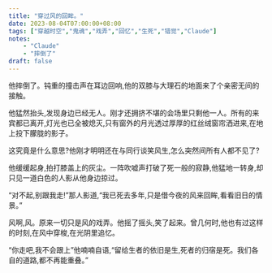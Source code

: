 ```yaml
---
title: "穿过风的回眸。"
date: 2023-08-04T07:00:00+08:00
tags: ["穿越时空","鬼魂","戏弄","回忆","生死","错觉","Claude"]
notes:
    - "Claude"
    - "摔倒了"
draft: false
---
```


他摔倒了。钝重的撞击声在耳边回响,他的双膝与大理石的地面来了个亲密无间的接触。

他猛然抬头,发现身边已经无人。刚才还拥挤不堪的会场里只剩他一人。所有的来宾都已离开,灯光也已全被熄灭,只有窗外的月光透过厚厚的红丝绒窗帘洒进来,在地上投下朦胧的影子。

这究竟是什么意思?他刚才明明还在与同行谈笑风生,怎么突然间所有人都不见了?

他缓缓起身,拍打膝盖上的灰尘。一阵吹嘘声打破了死一般的寂静,他猛地一转身,却只见一道白色的人影从他身边掠过。

“对不起,别跟我走!”那人影道,“我已死去多年,只是借今夜的风来回眸,看看旧日的情景。” 

风啊,风。原来一切只是风的戏弄。他摇了摇头,笑了起来。曾几何时,他也有过这样的时刻,在风中穿梭,在光阴里追忆。

“你走吧,我不会跟上”他喃喃自语,“留给生者的依旧是生,死者的归宿是死。我们各自的道路,都不再能重叠。”